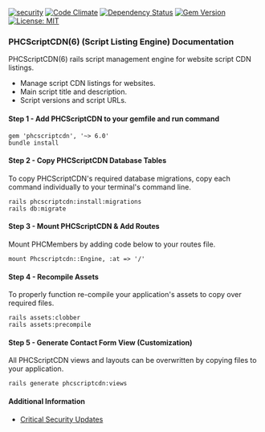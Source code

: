 [![security](https://hakiri.io/github/PHCNetworks/phc-scriptcdn/master.svg)](https://hakiri.io/github/PHCNetworks/phc-scriptcdn/master)
[![Code Climate](https://codeclimate.com/github/PHCNetworks/phc-scrtipcdn/badges/gpa.svg)](https://codeclimate.com/github/PHCNetworks/phc-scrtipcdn)
[![Dependency Status](https://gemnasium.com/badges/github.com/PHCNetworks/phc-scriptcdn.svg)](https://gemnasium.com/github.com/PHCNetworks/phc-scriptcdn)
[![Gem Version](https://badge.fury.io/rb/phcscriptcdn.svg)](https://badge.fury.io/rb/phcscriptcdn)
[![License: MIT](https://img.shields.io/badge/License-MIT-blue.svg)](https://github.com/PHCNetworks/phc-scriptcdn/blob/master/MIT-LICENSE)

### PHCScriptCDN(6) (Script Listing Engine) Documentation
PHCScriptCDN(6) rails script management engine for website script CDN listings.

* Manage script CDN listings for websites.
* Main script title and description.
* Script versions and script URLs.

#### Step 1 - Add PHCScriptCDN to your gemfile  and run command  

	gem 'phcscriptcdn', '~> 6.0'
	bundle install

#### Step 2 - Copy PHCScriptCDN Database Tables
To copy PHCScriptCDN's required database migrations, copy each command individually to your terminal's command line.

	rails phcscriptcdn:install:migrations
	rails db:migrate

#### Step 3 - Mount PHCScriptCDN & Add Routes
Mount PHCMembers by adding code below to your routes file.  

	mount Phcscriptcdn::Engine, :at => '/'

#### Step 4 - Recompile Assets  
To properly function re-compile your application's assets to copy over required files.

	rails assets:clobber
	rails assets:precompile  

#### Step 5 - Generate Contact Form View (Customization)  
All PHCScriptCDN views and layouts can be overwritten by copying files to your application.

	rails generate phcscriptcdn:views

#### Additional Information

- [Critical Security Updates](https://github.com/PHCNetworks/phc-scriptcdn/wiki/Critical-Security-Updates)
